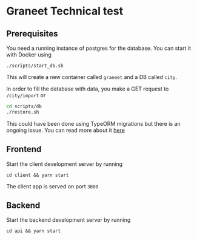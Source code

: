# Graneet Technical test

## Prerequisites

You need a running instance of postgres for the database. You can start it with Docker using

`./scripts/start_db.sh`

This will create a new container called `graneet` and a DB called `city`.

In order to fill the database with data, you make a GET request to `/city/import` or

```bash
cd scripts/db
./restore.sh
```

This could have been done using TypeORM migrations but there is an ongoing issue. You can read more about it [here](https://github.com/typeorm/typeorm/issues/8885)

## Frontend

Start the client development server by running

`cd client && yarn start`

The client app is served on port `3000`

## Backend

Start the backend development server by running

`cd api && yarn start`
